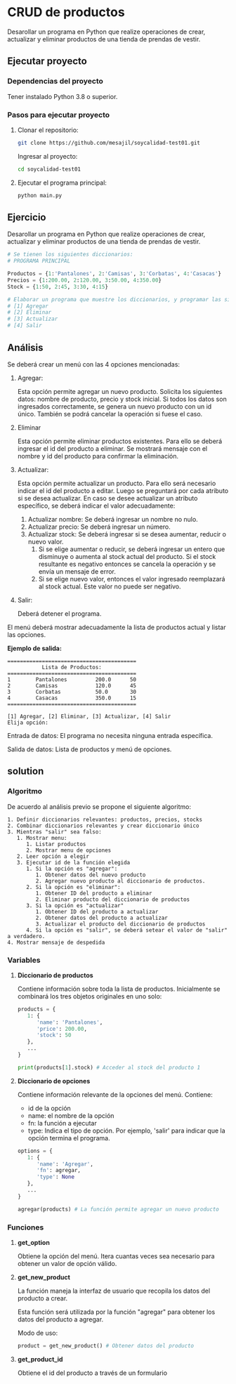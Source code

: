 # CRUD de productos

Desarollar un programa en Python que realize operaciones de crear, actualizar y eliminar productos de una tienda de prendas de vestir.

## Ejecutar proyecto

### Dependencias del proyecto

Tener instalado Python 3.8 o superior.

### Pasos para ejecutar proyecto

1. Clonar el repositorio:

   ```bash
   git clone https://github.com/mesajil/soycalidad-test01.git
   ```

   Ingresar al proyecto:

   ```bash
   cd soycalidad-test01
   ```

2. Ejecutar el programa principal:
   ```bash
   python main.py
   ```

## Ejercicio

Desarollar un programa en Python que realize operaciones de crear, actualizar y eliminar productos de una tienda de prendas de vestir.

```python
# Se tienen los siguientes diccionarios:
# PROGRAMA PRINCIPAL

Productos = {1:'Pantalones', 2:'Camisas', 3:'Corbatas', 4:'Casacas'}
Precios = {1:200.00, 2:120.00, 3:50.00, 4:350.00}
Stock = {1:50, 2:45, 3:30, 4:15}

# Elaborar un programa que muestre los diccionarios, y programar las siguientes acciones:
# [1] Agregar
# [2] Eliminar
# [3] Actualizar
# [4] Salir
```

## Análisis

Se deberá crear un menú con las 4 opciones mencionadas:

1. Agregar:

   Esta opción permite agregar un nuevo producto. Solicita los siguientes datos: nombre de producto, precio y stock inicial. Si todos los datos son ingresados correctamente, se genera un nuevo producto con un id único.
   También se podrá cancelar la operación si fuese el caso.

2. Eliminar

   Esta opción permite eliminar productos existentes. Para ello se deberá ingresar el id del producto a eliminar. Se mostrará mensaje con el nombre y id del producto para confirmar la eliminación.

3. Actualizar:

   Esta opción permite actualizar un producto. Para ello será necesario indicar el id del producto a editar. Luego se preguntará por cada atributo si se desea actualizar. En caso se desee actualizar un atributo específico, se deberá indicar el valor adecuadamente:

   1. Actualizar nombre: Se deberá ingresar un nombre no nulo.
   2. Actualizar precio: Se deberá ingresar un número.
   3. Actualizar stock: Se deberá ingresar si se desea aumentar, reducir o nuevo valor.
      1. Si se elige aumentar o reducir, se deberá ingresar un entero que disminuye o aumenta al stock actual del producto. Si el stock resultante es negativo entonces se cancela la operación y se envía un mensaje de error.
      2. Si se elige nuevo valor, entonces el valor ingresado reemplazará al stock actual. Este valor no puede ser negativo.

4. Salir:

   Deberá detener el programa.

El menú deberá mostrar adecuadamente la lista de productos actual y listar las opciones.

**Ejemplo de salida:**

```
=========================================
           Lista de Productos:
=========================================
1        Pantalones         200.0      50
2        Camisas            120.0      45
3        Corbatas           50.0       30
4        Casacas            350.0      15
=========================================

[1] Agregar, [2] Eliminar, [3] Actualizar, [4] Salir
Elija opción:
```

Entrada de datos: El programa no necesita ninguna entrada específica.

Salida de datos: Lista de productos y menú de opciones.

## solution

### Algoritmo

De acuerdo al análisis previo se propone el siguiente algoritmo:

```
1. Definir diccionarios relevantes: productos, precios, stocks
2. Combinar diccionarios relevantes y crear diccionario único
3. Mientras "salir" sea falso:
   1. Mostrar menu:
      1. Listar productos
      2. Mostrar menu de opciones
   2. Leer opción a elegir
   3. Ejecutar id de la función elegida
      1. Si la opción es "agregar":
         1. Obtener datos del nuevo producto
         2. Agregar nuevo producto al diccionario de productos.
      2. Si la opción es "eliminar":
         1. Obtener ID del producto a eliminar
         2. Eliminar producto del diccionario de productos
      3. Si la opción es "actualizar"
         1. Obtener ID del producto a actualizar
         2. Obtener datos del producto a actualizar
         3. Actualizar el producto del diccionario de productos
      4. Si la opción es "salir", se deberá setear el valor de "salir" a verdadero.
4. Mostrar mensaje de despedida
```

### Variables

1. **Diccionario de productos**

   Contiene información sobre toda la lista de productos. Inicialmente se combinará los tres objetos originales en uno solo:

   ```python
   products = {
      1: {
         'name': 'Pantalones',
         'price': 200.00,
         'stock': 50
      },
      ...
   }

   print(products[1].stock) # Acceder al stock del producto 1
   ```

2. **Diccionario de opciones**

   Contiene información relevante de la opciones del menú. Contiene:

   - id de la opción
   - name: el nombre de la opción
   - fn: la función a ejecutar
   - type: Indica el tipo de opción. Por ejemplo, 'salir' para indicar que la opción termina el programa.

   ```python
   options = {
      1: {
         'name': 'Agregar',
         'fn': agregar,
         'type': None
      },
      ...
   }

   agregar(products) # La función permite agregar un nuevo producto
   ```

### Funciones

1. **get_option**

   Obtiene la opción del menú. Itera cuantas veces sea necesario para obtener un valor de opción válido.

2. **get_new_product**

   La función maneja la interfaz de usuario que recopila los datos del producto a crear.

   Esta función será utilizada por la función "agregar" para obtener los datos del producto a agregar.

   Modo de uso:

   ```python
   product = get_new_product() # Obtener datos del producto
   ```

3. **get_product_id**

   Obtiene el id del producto a través de un formulario
